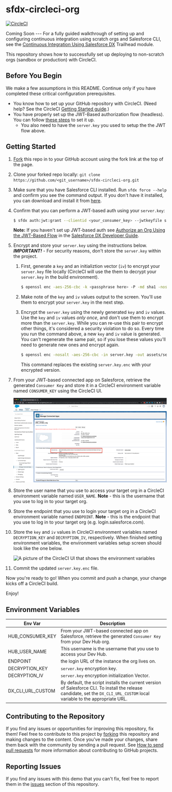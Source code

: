 # sfdx-circleci-org 
[![CircleCI](https://circleci.com/gh/forcedotcom/sfdx-circleci-org.svg?style=svg)](https://circleci.com/gh/forcedotcom/sfdx-circleci-org)


Coming Soon --- For a fully guided walkthrough of setting up and configuring continuous integration using scratch orgs and Salesforce CLI, see the [Continuous Integration Using Salesforce DX](https://trailhead.salesforce.com/modules/sfdx_travis_ci) Trailhead module.

This repository shows how to successfully set up deploying to non-scratch orgs (sandbox or production) with CircleCI. 

## Before You Begin
We make a few assumptions in this README. Continue only if you have completed these critical configuration prerequisites.

- You know how to set up your GitHub repository with CircleCI. (Need help? See the CircleCI [Getting Started guide](https://circleci.com/docs/2.0/).)
- You have properly set up the JWT-Based authorization flow (headless). You can follow [these steps](https://developer.salesforce.com/docs/atlas.en-us.sfdx_dev.meta/sfdx_dev/sfdx_dev_auth_jwt_flow.htm) to set it up.
  - You also need to have the `server.key` you used to setup the the JWT flow above.

## Getting Started
1. [Fork](http://help.github.com/fork-a-repo/) this repo in to your GitHub account using the fork link at the top of the page.

1. Clone your forked repo locally: `git clone https://github.com/<git_username>/sfdx-circleci-org.git`

1. Make sure that you have Salesforce CLI installed. Run `sfdx force --help` and confirm you see the command output. If you don't have it installed, you can download and install it from [here](https://developer.salesforce.com/tools/sfdxcli).

1. Confirm that you can perform a JWT-based auth using your `server.key`: 
    ```bash
    $ sfdx auth:jwt:grant --clientid <your_consumer_key> --jwtkeyfile server.key --username <your_username> --setdefaultdevhubusername
    ```

    **Note:** If you haven't set up JWT-based auth see [Authorize an Org Using the JWT-Based Flow](https://developer.salesforce.com/docs/atlas.en-us.sfdx_dev.meta/sfdx_dev/sfdx_dev_auth_jwt_flow.htm) in the [Salesforce DX Developer Guide](https://developer.salesforce.com/docs/atlas.en-us.sfdx_dev.meta/sfdx_dev).

1. Encrypt and store your `server.key` using the instructions below.  
    ***IMPORTANT!*** - For security reasons, don't store the `server.key` within the project.

    1. First, generate a `key` and an initializtion vector (`iv`) to encrypt your `server.key` file locally
    (CircleCI will use the them to decrypt your `server.key` in the build environment).

        ```bash
        $ openssl enc -aes-256-cbc -k <passphrase here> -P -md sha1 -nosalt
        ```

    1. Make note of the `key` and `iv` values output to the screen. You'll use them to encrypt your `server.key` in the next step.

    1. Encrypt the `server.key` using the newly generated `key` and `iv` values. Use the `key` and `iv` values *only once*, and don't use them to encrypt more than the `server.key`.  While you can re-use this pair to encrypt other things, it's considered a security violation to do so. Every time you run the command above, a new `key` and `iv` value is generated. You can't regenerate the same pair, so if you lose these values you'll need to generate new ones and encrypt again.

        ```bash
        $ openssl enc -nosalt -aes-256-cbc -in server.key -out assets/server.key.enc -base64 -K <key> -iv <iv>
        ```
        This command replaces the existing `server.key.enc` with your encrypted version.

7) From your JWT-based connected app on Salesforce, retrieve the generated `Consumer Key` and store it in a CircleCI environment variable named `CONSUMER_KEY` using the CircleCI UI.

    ![A picture of the Salesforce UI that shows the Connected App management screen](assets/images/consumer_key.png)

8) Store the user name that you use to access your target org in a CircleCI environment variable named `USER_NAME`. 
**Note** - this is the username that you use to log in to your target org.

9) Store the endpoint that you use to login your target org in a CircleCI environment variable named `ENDPOINT`. **Note** - this is the endpoint that you use to log in to your target org (e.g. login.salesforce.com).

10) Store the `key` and `iv` values in CircleCI environment variables named `DECRYPTION_KEY` and `DECRYPTION_IV`, respectively.  When finished setting environment variables, the environment variables setup screen should look like the one below.

    ![A picture of the CircleCI UI that shows the environment variables](assets/images/Circleci-variables.png)

11) Commit the updated `server.key.enc` file.

Now you're ready to go! When you commit and push a change, your change kicks off a CircleCI build.

Enjoy!

## Environment Variables

| Env Var                       | Description                                                                                                     |
| ----------------------------- | --------------------------------------------------------------------------------------------------------------- |
| HUB_CONSUMER_KEY              | From your JWT-based connected app on Salesforce, retrieve the generated `Consumer Key` from your Dev Hub org.   |
| HUB_USER_NAME                 | This username is the username that you use to access your Dev Hub.                                              |
| ENDPOINT                      | the login URL of the instance the org lives on.                                                                 |
| DECRYPTION_KEY                | `server.key` encryption key.                                                                                    |
| DECRYPTION_IV                 | `server.key` encryption initialization Vector.                                                                  |
| DX_CLI_URL_CUSTOM             | By default, the script installs the current version of Salesforce CLI. To install the release candidate, set the `DX_CLI_URL_CUSTOM` local variable to the appropriate URL.|


## Contributing to the Repository ###

If you find any issues or opportunities for improving this repository, fix them! Feel free to contribute to this project by [forking](http://help.github.com/fork-a-repo/) this repository and making changes to the content. Once you've made your changes, share them back with the community by sending a pull request. See [How to send pull requests](http://help.github.com/send-pull-requests/) for more information about contributing to GitHub projects.

## Reporting Issues ###

If you find any issues with this demo that you can't fix, feel free to report them in the [issues](https://github.com/forcedotcom/sfdx-circleci-org/issues) section of this repository.
